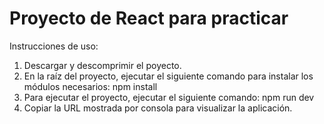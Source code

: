# Proyecto de React para practicar

Instrucciones de uso:
1. Descargar y descomprimir el poyecto.
2. En la raíz del proyecto, ejecutar el siguiente comando para instalar los módulos necesarios: npm install
3. Para ejecutar el proyecto, ejecutar el siguiente comando: npm run dev
4. Copiar la URL mostrada por consola para visualizar la aplicación.
